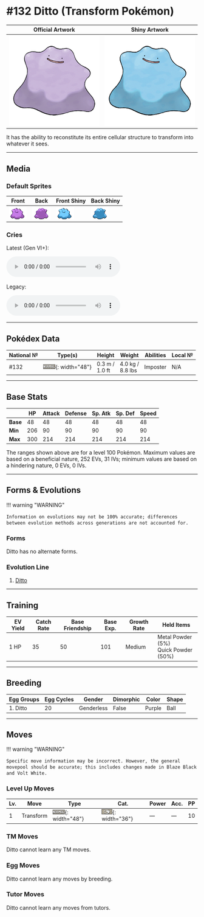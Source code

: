 # #132 Ditto (Transform Pokémon)

| Official Artwork | Shiny Artwork |
| --- | --- |
| ![Official Artwork](../assets/sprites/ditto/official_artwork.png "Ditto") | ![Shiny Artwork](../assets/sprites/ditto/official_artwork_shiny.png "Ditto") |

It has the ability to reconstitute its entire cellular structure to transform into whatever it sees.

---

## Media

### Default Sprites

| Front | Back | Front Shiny | Back Shiny |
| --- | --- | --- | --- |
| ![Front](../assets/sprites/ditto/front.gif "Ditto") | ![Back](../assets/sprites/ditto/back.gif "Ditto") | ![Front Shiny](../assets/sprites/ditto/front_shiny.gif "Ditto") | ![Back Shiny](../assets/sprites/ditto/back_shiny.gif "Ditto") |

### Cries

Latest (Gen VI+):

<audio controls>
<source src='../../assets/cries/ditto/latest.ogg' type='audio/ogg'>
  Your browser does not support the audio element.
</audio>

Legacy:

<audio controls>
<source src='../../assets/cries/ditto/legacy.ogg' type='audio/ogg'>
  Your browser does not support the audio element.
</audio>

---

## Pokédex Data

| National № | Type(s) | Height | Weight | Abilities | Local № |
|------------|---------|--------|--------|-----------|---------|
| #132 | ![normal](../assets/types/normal.png "Normal"){: width="48"} | 0.3 m /<br>1.0 ft | 4.0 kg /<br>8.8 lbs | <span class="tooltip" title="It transforms itself into the Pokémon it is facing.">Imposter</span> | N/A |

---

## Base Stats
|   | HP | Attack | Defense | Sp. Atk | Sp. Def | Speed |
|---|----|--------|---------|---------|---------|-------|
| **Base** | 48 | 48 | 48 | 48 | 48 | 48 |
| **Min** | 206 | 90 | 90 | 90 | 90 | 90 |
| **Max** | 300 | 214 | 214 | 214 | 214 | 214 |

The ranges shown above are for a level 100 Pokémon. Maximum values are based on a beneficial nature, 252 EVs, 31 IVs; minimum values are based on a hindering nature, 0 EVs, 0 IVs.

---

## Forms & Evolutions

!!! warning "WARNING"

    Information on evolutions may not be 100% accurate; differences between evolution methods across generations are not accounted for.

### Forms

Ditto has no alternate forms.

### Evolution Line

1. [Ditto](ditto.md/)



---

## Training

| EV Yield | Catch Rate | Base Friendship | Base Exp. | Growth Rate | Held Items |
|----------|------------|-----------------|-----------|-------------|------------|
| 1 HP | 35 | 50 | 101 | Medium | <span class="tooltip" title="An item to be held by Ditto. Extremely fine yet hard, this odd powder boosts the Defense stat.">Metal Powder</span> (5%)<br><span class="tooltip" title="An item to be held by Ditto. Extremely fine yet hard, this odd powder boosts the Speed stat.">Quick Powder</span> (50%) |

---

## Breeding

| Egg Groups | Egg Cycles | Gender | Dimorphic | Color | Shape |
|------------|------------|--------|-----------|-------|-------|
| 1. Ditto | 20 | Genderless | False | Purple | Ball |

---

## Moves

!!! warning "WARNING"

    Specific move information may be incorrect. However, the general movepool should be accurate; this includes changes made in Blaze Black and Volt White.

### Level Up Moves

| Lv. | Move | Type | Cat. | Power | Acc. | PP |
| --- | --- | --- | --- | --- | --- | --- |
| 1 | <span class="tooltip" title="The user transforms into a copy of the foe right down to having the same move set.">Transform</span> | ![normal](../assets/types/normal.png "Normal"){: width="48"} | ![status](../assets/move_category/status.png "Status"){: width="36"} | — | — | 10 |

### TM Moves

Ditto cannot learn any TM moves.
### Egg Moves

Ditto cannot learn any moves by breeding.
### Tutor Moves

Ditto cannot learn any moves from tutors.
